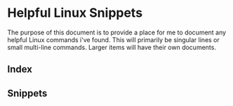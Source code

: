 # Helpful Linux Snippets

The purpose of this document is to provide a place for me to document any helpful Linux commands i've found. This will primarily be singular lines or small multi-line commands. Larger items will have their own documents.

## Index

## Snippets

